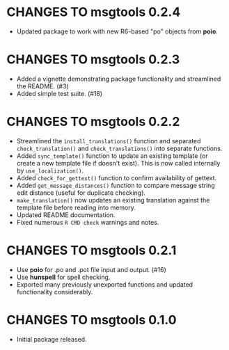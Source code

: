 # CHANGES TO msgtools 0.2.4

* Updated package to work with new R6-based "po" objects from **poio**.

# CHANGES TO msgtools 0.2.3

* Added a vignette demonstrating package functionality and streamlined the README. (#3)
* Added simple test suite. (#18)

# CHANGES TO msgtools 0.2.2

* Streamlined the `install_translations()` function and separated `check_translation()` and `check_translations()` into separate functions.
* Added `sync_template()` function to update an existing template (or create a new template file if doesn't exist). This is now called internally by `use_localization()`.
* Added `check_for_gettext()` function to confirm availability of gettext.
* Added `get_message_distances()` function to compare message string edit distance (useful for duplicate checking).
* `make_translation()` now updates an existing translation against the template file before reading into memory.
* Updated README documentation.
* Fixed numerous `R CMD check` warnings and notes.

# CHANGES TO msgtools 0.2.1

* Use **poio** for .po and .pot file input and output. (#16)
* Use **hunspell** for spell checking.
* Exported many previously unexported functions and updated functionality considerably.

# CHANGES TO msgtools 0.1.0

* Initial package released.
